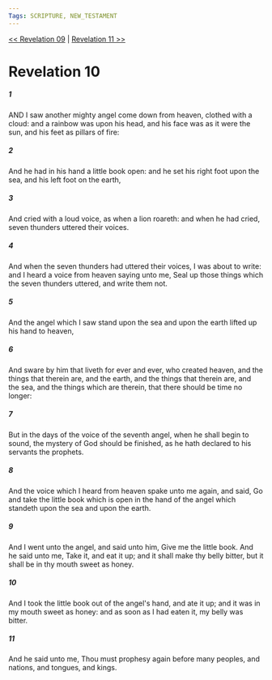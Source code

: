 ```yaml
---
Tags: SCRIPTURE, NEW_TESTAMENT
---
```


[<< Revelation 09](NEW_TESTAMENT/27_Revelation/Revelation_09.md) | [Revelation 11 >>](NEW_TESTAMENT/27_Revelation/Revelation_11.md)

# Revelation 10

##### 1
 AND I saw another mighty angel come down from heaven, clothed with a cloud: and a rainbow was upon his head, and his face was as it were the sun, and his feet as pillars of fire:
##### 2
 And he had in his hand a little book open: and he set his right foot upon the sea, and his left foot on the earth,
##### 3
 And cried with a loud voice, as when a lion roareth: and when he had cried, seven thunders uttered their voices.
##### 4
 And when the seven thunders had uttered their voices, I was about to write: and I heard a voice from heaven saying unto me, Seal up those things which the seven thunders uttered, and write them not.
##### 5
 And the angel which I saw stand upon the sea and upon the earth lifted up his hand to heaven,
##### 6
 And sware by him that liveth for ever and ever, who created heaven, and the things that therein are, and the earth, and the things that therein are, and the sea, and the things which are therein, that there should be time no longer:
##### 7
 But in the days of the voice of the seventh angel, when he shall begin to sound, the mystery of God should be finished, as he hath declared to his servants the prophets.
##### 8
 And the voice which I heard from heaven spake unto me again, and said, Go and take the little book which is open in the hand of the angel which standeth upon the sea and upon the earth.
##### 9
 And I went unto the angel, and said unto him, Give me the little book. And he said unto me, Take it, and eat it up; and it shall make thy belly bitter, but it shall be in thy mouth sweet as honey.
##### 10
 And I took the little book out of the angel's hand, and ate it up; and it was in my mouth sweet as honey: and as soon as I had eaten it, my belly was bitter.
##### 11
 And he said unto me, Thou must prophesy again before many peoples, and nations, and tongues, and kings.
